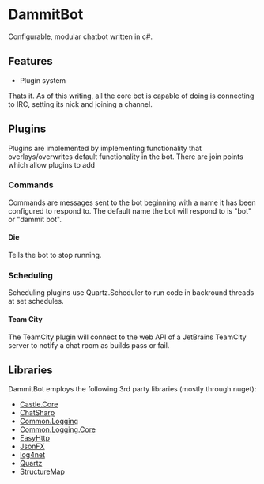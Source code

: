 # DammitBot

Configurable, modular chatbot written in c#.

## Features

- Plugin system

Thats it.  As of this writing, all the core bot is capable of doing is connecting to IRC, setting its nick and joining a channel.

## Plugins

Plugins are implemented by implementing functionality that overlays/overwrites default functionality in the bot.  There are join points which allow plugins to add

### Commands

Commands are messages sent to the bot beginning with a name it has been configured to respond to.  The default name the bot will respond to is "bot" or "dammit bot".

#### Die

Tells the bot to stop running.

### Scheduling

Scheduling plugins use Quartz.Scheduler to run code in backround threads at set schedules.

#### Team City

The TeamCity plugin will connect to the web API of a JetBrains TeamCity server to notify a chat room as builds pass or fail.

## Libraries

DammitBot employs the following 3rd party libraries (mostly through nuget):

- [Castle.Core](https://www.nuget.org/packages/Castle.Core/)
- [ChatSharp](https://www.nuget.org/packages/ChatSharp/)
- [Common.Logging](https://www.nuget.org/packages/Common.Logging/)
- [Common.Logging.Core](https://www.nuget.org/packages/Common.Logging.Core/)
- [EasyHttp](https://www.nuget.org/packages/EasyHttp/)
- [JsonFX](https://www.nuget.org/packages/JsonFx/)
- [log4net](https://www.nuget.org/packages/log4net/)
- [Quartz](https://www.nuget.org/packages/Quartz/)
- [StructureMap](https://www.nuget.org/packages/StructureMap/)
